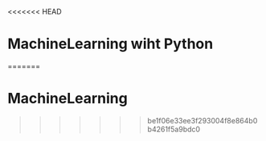 <<<<<<< HEAD
# MachineLearning wiht Python
=======
# MachineLearning
>>>>>>> be1f06e33ee3f293004f8e864b0b4261f5a9bdc0
